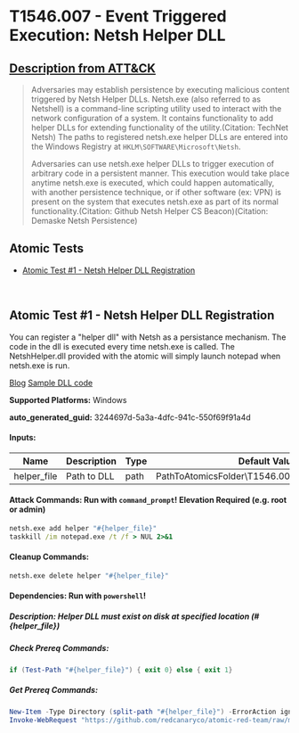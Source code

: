 # T1546.007 - Event Triggered Execution: Netsh Helper DLL
## [Description from ATT&CK](https://attack.mitre.org/techniques/T1546/007)
<blockquote>Adversaries may establish persistence by executing malicious content triggered by Netsh Helper DLLs. Netsh.exe (also referred to as Netshell) is a command-line scripting utility used to interact with the network configuration of a system. It contains functionality to add helper DLLs for extending functionality of the utility.(Citation: TechNet Netsh) The paths to registered netsh.exe helper DLLs are entered into the Windows Registry at <code>HKLM\SOFTWARE\Microsoft\Netsh</code>.

Adversaries can use netsh.exe helper DLLs to trigger execution of arbitrary code in a persistent manner. This execution would take place anytime netsh.exe is executed, which could happen automatically, with another persistence technique, or if other software (ex: VPN) is present on the system that executes netsh.exe as part of its normal functionality.(Citation: Github Netsh Helper CS Beacon)(Citation: Demaske Netsh Persistence)</blockquote>

## Atomic Tests

- [Atomic Test #1 - Netsh Helper DLL Registration](#atomic-test-1---netsh-helper-dll-registration)


<br/>

## Atomic Test #1 - Netsh Helper DLL Registration
You can register a "helper dll" with Netsh as a persistance mechanism. The code in the dll is executed every time netsh.exe is called.
The NetshHelper.dll provided with the atomic will simply launch notepad when netsh.exe is run.

[Blog](https://htmlpreview.github.io/?https://github.com/MatthewDemaske/blogbackup/blob/master/netshell.html)
[Sample DLL code](https://github.com/outflanknl/NetshHelperBeacon)

**Supported Platforms:** Windows


**auto_generated_guid:** 3244697d-5a3a-4dfc-941c-550f69f91a4d





#### Inputs:
| Name | Description | Type | Default Value |
|------|-------------|------|---------------|
| helper_file | Path to DLL | path | PathToAtomicsFolder&#92;T1546.007&#92;bin&#92;NetshHelper.dll|


#### Attack Commands: Run with `command_prompt`!  Elevation Required (e.g. root or admin) 


```cmd
netsh.exe add helper "#{helper_file}"
taskkill /im notepad.exe /t /f > NUL 2>&1
```

#### Cleanup Commands:
```cmd
netsh.exe delete helper "#{helper_file}"
```



#### Dependencies:  Run with `powershell`!
##### Description: Helper DLL must exist on disk at specified location (#{helper_file})
##### Check Prereq Commands:
```powershell
if (Test-Path "#{helper_file}") { exit 0} else { exit 1}
```
##### Get Prereq Commands:
```powershell
New-Item -Type Directory (split-path "#{helper_file}") -ErrorAction ignore | Out-Null
Invoke-WebRequest "https://github.com/redcanaryco/atomic-red-team/raw/master/atomics/T1546.007/bin/NetshHelper.dll" -OutFile "#{helper_file}"
```




<br/>

